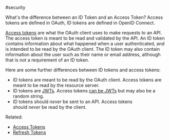 #security 

What's the difference between an ID Token and an Access Token? Access tokens are defined in OAuth, ID tokens are defined in OpenID Connect.

[Access tokens](https://oauth.net/2/access-tokens/) are what the OAuth client uses to make requests to an API. The access token is meant to be read and validated by the API. An ID token contains information about what happened when a user authenticated, and is intended to be read by the OAuth client. The ID token may also contain information about the user such as their name or email address, although that is not a requirement of an ID token.

Here are some further differences between ID tokens and access tokens:

-   ID tokens are meant to be read by the OAuth client. Access tokens are meant to be read by the resource server.
-   ID tokens are [JWTs](https://oauth.net/2/jwt/). Access tokens [can be JWTs](https://oauth.net/2/jwt-access-tokens/) but may also be a random string.
-   ID tokens should _never_ be sent to an API. Access tokens should _never_ be read by the client.

Related:

-   [Access Tokens](https://oauth.net/2/access-tokens/)
-   [Refresh Tokens](https://oauth.net/2/refresh-tokens/)